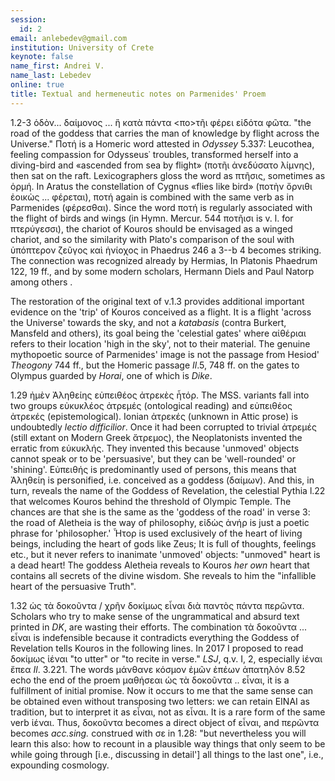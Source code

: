 ```yaml
---
session:
  id: 2
email: anlebedev@gmail.com
institution: University of Crete
keynote: false
name_first: Andrei V.
name_last: Lebedev
online: true
title: Textual and hermeneutic notes on Parmenides' Proem
---
```

1.2-3 ὁδὸν... δαίμονος ... ἣ κατὰ πάντα \<πο\>τῆι φέρει εἰδότα φῶτα. "the road of the goddess that carries the man of knowledge by flight across the Universe." Ποτή is a Homeric word attested in *Odyssey* 5.337: Leucothea, feeling compassion for Odysseus᾽ troubles, transformed herself into a diving-bird and «ascended from sea by flight» (ποτῆι ἀνεδύσατο λίμνης), then sat on the raft. Lexicographers gloss the word as πτῆσις, sometimes as ὁρμή. In Aratus the constellation of Cygnus «flies like bird» (ποτὴν ὄρνιθι ἐοικὼς ... φέρεται), ποτή again is combined with the same verb as in Parmenides (φέρεσθαι). Since the word ποτή is regularly associated with the flight of birds and wings (in Hymn. Mercur. 544 ποτῆισι is v. l. for πτερύγεσσι), the chariot of Kouros should be envisaged as a winged chariot, and so the similarity with Plato's comparison of the soul with ὑπόπτερον ζεῦγος καὶ ἡνίοχος in Phaedrus 246 a 3--b 4 becomes striking. The connection was recognized already by Hermias, In Platonis Phaedrum 122, 19 ff., and by some modern scholars, Hermann Diels and Paul Natorp among others .

The restoration of the original text of v.1.3 provides additional important evidence on the 'trip' of Kouros conceived as a flight. It is a flight 'across the Universe' towards the sky, and not a *katabasis* (contra Burkert, Mansfeld and others), its goal being the 'celestial gates' where αἰθέριαι refers to their location 'high in the sky', not to their material. The genuine mythopoetic source of Parmenides' image is not the passage from Hesiod' *Theogony* 744 ff., but the Homeric passage *Il*.5, 748 ff. on the gates to Olympus guarded by *Horai*, one of which is *Dike*.

1.29 ἠμὲν Ἀληθείης εὐπειθέος ἀτρεκὲς ἦτόρ. The MSS. variants fall into two groups εὐκυκλέος ἀτρεμές (ontological reading) and εὐπειθέος ἀτρεκές (epistemological). Ionian ἀτρεκές (unknown in Attic prose) is undoubtedly *lectio difficilior*. Once it had been corrupted to trivial ἀτρεμές (still extant on Modern Greek ἄτρεμος), the Neoplatonists invented the erratic from εὐκυκλής. They invented this because 'unmoved' objects cannot speak or to be 'persuasive', but they can be 'well-rounded' or 'shining'. Εὐπειθής is predominantly used of persons, this means that Ἀληθείη is personified, i.e. conceived as a goddess (δαίμων). And this, in turn, reveals the name of the Goddess of Revelation, the celestial Pythia l.22 that welcomes Kouros behind the threshold of Olympic Temple. The chances are that she is the same as the 'goddess of the road' in verse 3: the road of Aletheia is the way of philosophy, εἰδὼς ἀνήρ is just a poetic phrase for 'philosopher.' Ἦτορ is used exclusively of the heart of living beings, including the heart of gods like Zeus; It is full of thoughts, feelings etc., but it never refers to inanimate 'unmoved' objects: "unmoved" heart is a dead heart! The goddess Aletheia reveals to Kouros *her own* heart that contains all secrets of the divine wisdom. She reveals to him the "infallible heart of the persuasive Truth".

1.32 ὡς τὰ δοκοῦντα / χρῆν δοκίμως εἷναι διὰ παντὸς πάντα περῶντα. Scholars who try to make sense of the ungrammatical and absurd text printed in *DK*, are wasting their efforts. The combination τὰ δοκοῦντα ... εἶναι is indefensible because it contradicts everything the Goddess of Revelation tells Kouros in the following lines. In 2017 I proposed to read δοκίμως ἱέναι "to utter" or "to recite in verse." *LSJ*, q.v. I, 2, especially ἱέναι ἔπεα *Il*. 3.221. The words μάνθανε κόσμον ἐμῶν ἐπέων ἀπατηλόν 8.52 echo the end of the proem μαθήσεαι ὡς τὰ δοκοῦντα .. εἷναι, it is a fulfillment of initial promise. Now it occurs to me that the same sense can be obtained even without transposing two letters: we can retain ΕΙΝΑΙ as tradition, but to interpret it as εἷναι, not as εἶναι. It is a rare fοrm of the same verb ἱέναι. Thus, δοκοῦντα becomes a direct object of εἷναι, and περῶντα becomes *acc.sing.* construed with σε in 1.28: "but nevertheless you will learn this also: how to recount in a plausible way things that only seem to be while going through \[i.e., discussing in detail'\] all things to the last one", i.e., expounding cosmology.
